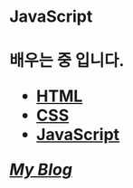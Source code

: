 <h1>JavaScript<h1>

배우는 중 입니다.

<ul>
  <li><a href="http://www.w3bai.com/ko/tags/default.html">HTML</a></li>
  <li><a href="https://www.w3schools.com/cssref">CSS</a></li>
  <li><a href="https://www.youtube.com/watch?v=Rd8wPTSB27M&list=PLuHgQVnccGMDTAQ0S_FYxXOi1ZJz4ikaX&index=61">JavaScript</a></li>
</ul>


_<a href="https://dudtbd111.tistory.com/">My Blog</a>_
